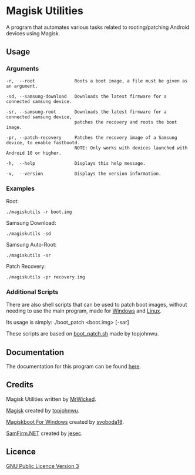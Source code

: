 # Magisk Utilities
A program that automates various tasks related to rooting/patching Android devices using Magisk.

## Usage
### Arguments
```
-r,  --root               Roots a boot image, a file must be given as an argument.

-sd, --samsung-download   Downloads the latest firmware for a connected samsung device.

-sr, --samsung-root       Downloads the latest firmware for a connected samsung device,
                          patches the recovery and roots the boot image.

-pr, --patch-recovery     Patches the recovery image of a Samsung device, to enable fastbootd.
                          NOTE: Only works with devices launched with Android 10 or higher.

-h,  --help               Displays this help message.

-v,  --version            Displays the version information.
```

### Examples
Root:
```
./magiskutils -r boot.img
```
Samsung Download:
```
./magiskutils -sd
```
Samsung Auto-Root:
```
./magiskutils -sr
```
Patch Recovery:
```
./magiskutils -pr recovery.img
```

### Additional Scripts

There are also shell scripts that can be used to patch boot images, without needing to use the main program,
made for [Windows](https://github.com/TheRealMrWicked/MagiskUtilities/blob/master/scripts/boot_patch.bat) and [Linux](https://github.com/TheRealMrWicked/MagiskUtilities/blob/master/scripts/boot_patch.sh).

Its usage is simply: ./boot_patch <boot.img> [-sar]

These scripts are based on [boot_patch.sh](https://github.com/topjohnwu/Magisk/blob/master/scripts/boot_patch.sh)
made by topjohnwu.

## Documentation
The documentation for this program can be found [here](https://mrwicked.net/docs/Magisk%20Utilities.html).

## Credits
Magisk Utilities written by [MrWicked](https://github.com/TheRealMrWicked).

[Magisk](https://github.com/topjohnwu/Magisk) created by [topjohnwu](https://github.com/topjohnwu).

[Magiskboot For Windows](https://github.com/svoboda18/magiskboot) created by [svoboda18](https://github.com/svoboda18).

[SamFirm.NET](https://github.com/jesec/SamFirm.NET) created by [jesec](https://github.com/jesec).

## Licence
[GNU Public Licence Version 3](https://github.com/TheRealMrWicked/MagiskUtilities/blob/master/LICENSE)